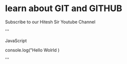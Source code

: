 # learn about GIT and GITHUB

Subscribe to our Hitesh Sir Youtube Channel

'''


JavaScript 

console.log("Hello Wolrld )


'''
